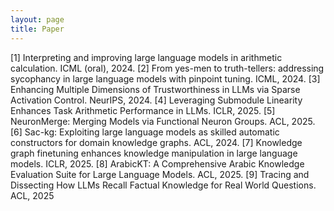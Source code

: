 ```yaml
---
layout: page
title: Paper
---
```


[1] Interpreting and improving large language models in arithmetic calculation. ICML (oral),
2024.
[2] From yes-men to truth-tellers: addressing sycophancy in large language models with
pinpoint tuning. ICML, 2024.
[3] Enhancing Multiple Dimensions of Trustworthiness in LLMs via Sparse Activation
Control. NeurIPS, 2024.
[4] Leveraging Submodule Linearity Enhances Task Arithmetic Performance in LLMs.
ICLR, 2025.
[5] NeuronMerge: Merging Models via Functional Neuron Groups. ACL, 2025.
[6] Sac-kg: Exploiting large language models as skilled automatic constructors for domain
knowledge graphs. ACL, 2024.
[7] Knowledge graph finetuning enhances knowledge manipulation in large language
models. ICLR, 2025.
[8] ArabicKT: A Comprehensive Arabic Knowledge Evaluation Suite for Large Language
Models. ACL, 2025.
[9] Tracing and Dissecting How LLMs Recall Factual Knowledge for Real World Questions.
ACL, 2025
